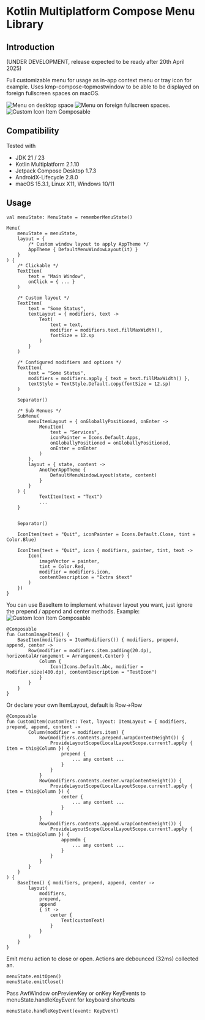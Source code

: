 # Kotlin Multiplatform Compose Menu Library

## Introduction

(UNDER DEVELOPMENT, release expected to be ready after 20th April 2025)

Full customizable menu for usage as in-app context menu or tray icon for example.
Uses kmp-compose-topmostwindow to be able to be displayed on foreign fullscreen spaces on macOS.

![Menu on desktop space](/doc/img/desktop-space.png)
![Menu on foreign fullscreen spaces.](/doc/img/fullscreen-space.png)
![Custom Icon Item Composable](/doc/img/custom-icon-item.png)

## Compatibility

Tested with

- JDK 21 / 23
- Kotlin Multiplatform 2.1.10
- Jetpack Compose Desktop 1.7.3
- AndroidX-Lifecycle 2.8.0
- macOS 15.3.1, Linux X11, Windows 10/11

## Usage

```
val menuState: MenuState = rememberMenuState()

Menu(
    menuState = menuState,
    layout = {
        /* Custom window layout to apply AppTheme */
        AppTheme { DefaultMenuWindowLayout(it) }
    }
) {
    /* Clickable */
    TextItem(
        text = "Main Window",
        onClick = { ... }
    )

    /* Custom layout */
    TextItem(
        text = "Some Status",
        textLayout = { modifiers, text ->
            Text(
                text = text,
                modifier = modifiers.text.fillMaxWidth(),
                fontSize = 12.sp
            )
        }
    )

    /* Configured modifiers and options */
    TextItem(
        text = "Some Status",
        modifiers = modifiers.apply { text = text.fillMaxWidth() },
        textStyle = TextStyle.Default.copy(fontSize = 12.sp)
    )

    Separator()

    /* Sub Menues */
    SubMenu(
        menuItemLayout = { onGloballyPositioned, onEnter ->
            MenuItem(
                text = "Services",
                iconPainter = Icons.Default.Apps,
                onGloballyPositioned = onGloballyPositioned,
                onEnter = onEnter
            )
        },
        layout = { state, content ->
            AnotherAppTheme {
                DefaultMenuWindowLayout(state, content)
            }
        }
    ) {
            TextItem(text = "Text")
            ...
    }


    Separator()

    IconItem(text = "Quit", iconPainter = Icons.Default.Close, tint = Color.Blue)

    IconItem(text = "Quit", icon { modifiers, painter, tint, text ->
        Icon(
            imageVector = painter,
            tint = Color.Red,
            modifier = modifiers.icon,
            contentDescription = "Extra $text"
        )
    })
}
```

You can use BaseItem to implement whatever layout you want, just ignore the prepend / append and center methods.
Example:
![Custom Icon Item Composable](/doc/img/custom-icon-item.png)

```
@Composable
fun CustomImageItem() {
    BaseItem(modifiers = ItemModifiers()) { modifiers, prepend, append, center ->
        Row(modifier = modifiers.item.padding(20.dp), horizontalArrangement = Arrangement.Center) {
            Column {
                Icon(Icons.Default.Abc, modifier = Modifier.size(400.dp), contentDescription = "TestIcon")
            }
        }
    }
}

```

Or declare your own ItemLayout, default is Row->Row
```
@Composable
fun CustomItem(customText: Text, layout: ItemLayout = { modifiers, prepend, append, content ->
        Column(modifier = modifiers.item) {
            Row(modifiers.contents.prepend.wrapContentHeight()) {
                ProvideLayoutScope(LocalLayoutScope.current?.apply { item = this@Column }) {
                    prepend {
                        ... any content ...
                    }
                }
            }
            Row(modifiers.contents.center.wrapContentHeight()) {
                ProvideLayoutScope(LocalLayoutScope.current?.apply { item = this@Column }) {
                    center {
                        ... any content ...
                    }
                }
            }
            Row(modifiers.contents.append.wrapContentHeight()) {
                ProvideLayoutScope(LocalLayoutScope.current?.apply { item = this@Column }) {
                    appemdm {
                        ... any content ...
                    }
                }
            }
        }
    }
) {
    BaseItem() { modifiers, prepend, append, center ->
        layout(
            modifiers,
            prepend,
            append
            { it ->
                center {
                    Text(customText)
                }
            }
        )
    }
}
```

Emit menu action to close or open. Actions are debounced (32ms) collected an.

```
menuState.emitOpen()
menuState.emitClose()
```

Pass AwtWindow onPreviewKey or onKey KeyEvents to menuState.handleKeyEvent for keyboard shortcuts 
```
menuState.handleKeyEvent(event: KeyEvent)
```